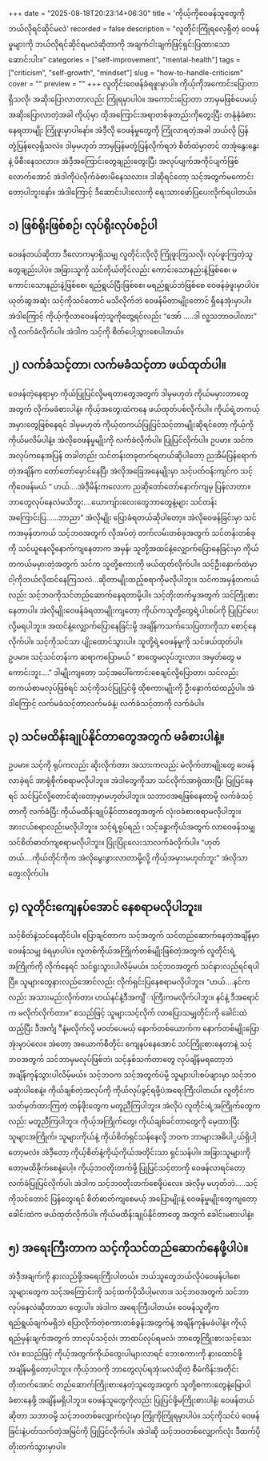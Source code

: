 +++
date = "2025-08-18T20:23:14+06:30"
title = 'ကိုယ့်ကိုဝေဖန်သူတွေကို ဘယ်လိုရင်ဆိုင်မလဲ'
recorded = false
description = "လူတိုင်းကြုံရလေ့ရှိတဲ့ ဝေဖန်မှုများကို ဘယ်လိုရင်ဆိုင်ရမလဲဆိုတာကို အချက်ငါးချက်ဖြင့်ရှင်းပြထားသော ဆောင်းပါး။"
categories = ["self-improvement", "mental-health"]
tags = ["criticism", "self-growth", "mindset"]
slug = "how-to-handle-criticism"
cover = ""
preview = ""
+++
လူတိုင်းဝေဖန်ခံရဖူးမှာပါ။ ကိုယ့်ကိုအကောင်းပြောတာရှိသလို၊ အဆိုးပြောလာတာလည်း ကြုံရမှာပါပဲ။ အကောင်းပြောတာ ဘာမှမဖြစ်ပေမယ့် အဆိုးပြောလာတဲ့အခါ ကိုယ့်မှာ ထိုအကြောင်းအရာတစ်ခုတည်းကိုတွေးပြီး တနုံနုံခံစားနေရတာမျိုး ကြုံဖူးမှာပါနော်။ အဲဒီ့လို ဝေဖန်မှုတွေကို ကြုံလာရတဲ့အခါ ဘယ်လို ပြန်တုံ့ပြန်လေ့ရှိသလဲ။ ဒါမှမဟုတ် ဘာမှပြန်မတုံ့ပြန်လိုက်ရဘဲ စိတ်ထဲမှာတင် တအုံနွေးနွေးနဲ့ ဖိစီးနေသလား။ အဲဒီ့အကြောင်းတွေချည်းတွေးပြီး အလုပ်ပျက်အကိုင်ပျက်ဖြစ်လောက်အောင် အဲဒါကိုပဲလိုက်ခံစားမိနေသလား။ ဒါဆိုရင်တော့ သင့်အတွက်မကောင်းတော့ပါဘူးနော်။ အဲဒါကြောင့် ဒီဆောင်းပါးလေးကို ရေးသားဖော်ပြပေးလိုက်ရပါတယ်။

## ၁) ဖြစ်ရိုးဖြစ်စဉ်၊ လုပ်ရိုးလုပ်စဉ်ပါ
ဝေဖန်တယ်ဆိုတာ ဒီလောကမှာရှိသမျှ လူတိုင်းလိုလို ကြုံဖူးကြသလို၊ လုပ်ဖူးကြတဲ့သူတွေချည်းပါပဲ။ အခြားသူကို သင်ကိုယ်တိုင်လည်း ကောင်းသောနည်းနဲ့ဖြစ်စေ၊ မကောင်းသောနည်းနဲ့ဖြစ်စေ၊ ရည်ရွယ်ပြီးဖြစ်စေ၊ မရည်ရွယ်ဘဲဖြစ်စေ ဝေဖန်ခဲ့ဖူးမှာပါပဲ။ ယုတ်ဆွအဆုံး သင့်ကိုသင်တောင် မသိလိုက်ဘဲ ဝေဖန်မိတာမျိုးတောင် ရှိနေအုံးမှာပါ။ အဲဒါကြောင့် ကိုယ့်ကိုလာဝေဖန်တဲ့သူကိုတွေ့ရင်လည်း “အော် …..ဒါ လူ့သဘာဝပါလား” လို့ လက်ခံလိုက်ပါ။ အဲဒါက သင့်ကို စိတ်ပေါ့သွားစေပါတယ်။

## ၂) လက်ခံသင့်တာ၊ လက်မခံသင့်တာ ဖယ်ထုတ်ပါ။
ဝေဖန်တဲ့နေရာမှာ ကိုယ်ပြုပြင်လို့မရတာတွေအတွက် ဒါမှမဟုတ် ကိုယ်မမှားတာတွေအတွက် လိုက်မခံစားပါနဲ့။ ကိုယ့်အတွေးထဲကနေ ဖယ်ထုတ်ပစ်လိုက်ပါ။ ကိုယ်ရဲ့တကယ့်အမှားတွေဖြစ်နေရင် ဒါမှမဟုတ် ကိုယ့်တကယ်ပြုပြင်သင့်တာမျိုးဆိုရင်တော့ ကိုယ့်ကိုကိုယ်မလိမ်ပါနဲ့။ အဲလိုဝေဖန်မှုမျိုးကို လက်ခံလိုက်ပါ။ ပြုပြင်လိုက်ပါ။ ဥပမာ။ သင်က အလုပ်ကနေအပြန် တခါတည်း သင်တန်းတခုတက်ရတယ်ဆိုပါတော့ ညအိမ်ပြန်ရောက်တဲ့အချိန်က တော်တော်မှောင်နေပြီ၊ အဲလိုအခြေအနေမျိုးမှာ သင့်ပတ်ဝန်းကျင်က သင့်ကိုဝေဖန်မယ် “ ဟယ်….အဲဒီ့မိန်းကလေးက ညဆိုတော်တော်နောက်ကျမှ ပြန်လာတာ။ ဘာတွေလုပ်နေလဲမသိဘူး….ယောကျ်ားလေးတွေဘာတွေနဲ့များ သင်တန်းအကြောင်းပြ……ဘာညာ” အဲလိုမျိုး ပြောခံရတယ်ဆိုပါတော့။ အဲလိုဝေဖန်ခြင်းမှာ သင်ကအမှန်တကယ် သင့်ဘဝအတွက် လိုအပ်တဲ့ တက်လမ်းတစ်ခုအတွက် သင်တန်းတစ်ခုကို သင်ယူနေလို့နောက်ကျနေတာက အမှန်၊ သူတို့အထင်နဲ့လျှောက်ပြောနေခြင်းမှာ ကိုယ်တကယ်မမှားတဲ့အတွက် သင်က သူတို့စကားကို ဖယ်ထုတ်လိုက်ပါ။ သင့်ဦးနှောက်ထဲမှာ ငါ့ကိုဘယ်လိုထင်နေကြသလဲ…ဆိုတာမျိုးထည့်စရာကိုမလိုပါဘူး။ သင်ကအမှန်တကယ်လည်း သင့်ဘဝကိုသင်တည်ဆောက်နေရတာမို့ပါ။ သင့်တိုးတက်မှုအတွက် သင်ကြိုးစားနေတာပါ။ အဲလိုမျိုးဝေဖန်ခံရတာမျိုးကျတော့ ကိုယ်ကသူတို့တွေရဲ့ပါးစပ်ကို ပြုပြင်ပေးလို့မရပါဘူး။ အထင်နဲ့လျှောက်ပြောနေခြင်းမို့ အချိန်ကသက်သေပြတာကိုသာ စောင့်နေလိုက်ပါ။ သင့်ကိုသင်သာ ပျိုးထောင်သွားပါ။ သူတို့ရဲ့ဝေဖန်မှုကို သင်ဖယ်ထုတ်ပါ။
ဥပမာ။ သင့်သင်တန်းက ဆရာကပြောမယ် “ စာတွေမလုပ်ဘူးလား၊ အမှတ်တွေ မကောင်းဘူး….” ဒါမျိုးကျတော့ သင့်အပေါ်ကောင်းစေချင်လို့ပြောတာ၊ သင်လည်း တကယ်စာမလုပ်ဖြစ်ရင် သင့်ကိုသင်ပြုပြင်ဖို့ ထိုစကားမျိုးကို ဦးနှောက်ထဲထည့်ပါ။
အဲဒါကြောင့် လက်မခံသင့်တာလက်မခံနဲ့၊ လက်ခံသင့်တာကို လက်ခံပါ။

## ၃) သင်မထိန်းချုပ်နိုင်တာတွေအတွက် မခံစားပါနဲ့။
ဥပမာ။ သင့်ကို ရုပ်ကလည်း ဆိုးလိုက်တာ၊ အသားကလည်း မဲလိုက်တာမျိုးတွေ ဝေဖန်လာခဲ့ရင် အာရုံစိုက်စရာမလိုပါဘူး။ အဲဒါတွေကိုသာ သင်လိုက်အာရုံထားပြီး ပြုပြင်နေရင် သင်ပြင်လို့တောင်ဆုံးတော့မှာမဟုတ်ပါဘူး။ သဘာဝအရဖြစ်နေတာမို့ လက်ခံသင့်တာကို လက်ခံပြီး ကိုယ်မထိန်းချုပ်နိုင်တာတွေအတွက် လုံးဝခံစားစရာမလိုပါဘူး။ အားငယ်စရာလည်းမလိုပါဘူး။ သင့်ရဲ့ရုပ်ရည် ၊ သင့်ခန္ဓာကိုယ်အတွက် လာဝေဖန်သမျှ သင်စိတ်ဓာတ်ကျစရာမလိုပါဘူး။ ပြုံးပြုံးလေးသာလက်ခံလိုက်ပါ။ “ဟုတ်တယ်….ကိုယ်တိုင်ကိုက အဲလိုမွေးဖွားလာတာမို့လို့ ကိုယ့်အမှားမဟုတ်ဘူး” အဲလိုသာတွေးလိုက်ပါ။

## ၄) လူတိုင်းကျေနပ်အောင် နေစရာမလိုပါဘူး။
သင့်စိတ်နဲ့သင်နေထိုင်ပါ။ ပြောချင်တာက သင့်အတွက် သင်တည်ဆောက်နေတဲ့အချိန်မှာ ဝေဖန်သမျှ ခံရမှာပါပဲ။ လူတစ်ကိုယ်အကြိုက်တစ်မျိုးဖြစ်တဲ့အတွက် လူတိုင်းရဲ့အကြိုက်ကို လိုက်နေရင် သင်ရူးသွားပါလိမ့်မယ်။ သင့်ဘဝအတွက် သင်နားလည်ရင်ရပါပြီ။ သူများတွေနားလည်အောင်လည်း လိုက်ရှင်းပြနေစရာမလိုပါဘူး။ “ဟယ်….နင်ကလည်း အသားမည်းလိုက်တာ၊ ဟယ်နင်နဲ့ဒီအကျီ ၤကြီးကမလိုက်ပါဘူး။ နင်နဲ့ ဒီအရောင်က မလိုက်လိုက်တာ။” စသည်ဖြင့် သူများသင့်လိုက် လာပြောသမျှတိုင်းကို ခေါင်းထဲထည့်ပြီး ဒီအင်္ကျ ီနဲ့မလိုက်လို့ မဝတ်ပေမယ့် နောက်တစ်ယောက်က နောက်တစ်မျိုးပြောအုံးမှာပဲလေ။ အဲတော့ အယောက်စီတိုင်း ကျေနပ်နေအောင် သင်ကြိုးစားနေတာနဲ့ သင့်ဘဝအတွက် သင်ဘာမှမလုပ်ဖြစ်ဘဲ၊ သင့်နှစ်သက်တာတွေ လုပ်ချိန်မရတော့ဘဲ အချိန်ကုန်သွားပါလိမ့်မယ်။ သင့်ဘဝက သင့်အတွက်ပဲမို့ သူများပါးစပ်ဖျားမှာ သင့်ဘဝမဆုံးပါစေနဲ့။
ကိုယ်ချစ်တဲ့အလုပ်ကို ကိုယ်လုပ်ခွင့်ရဖို့ပဲအရေးကြီးပါတယ်။ လူတိုင်းက သတ်မှတ်ထားကြတဲ့ တန်ဖိုးတွေက မတူညီကြပါဘူး။ အဲလိုပဲ လူတိုင်းရဲ့အကြိုက်တွေကလည်း မတူညီကြပါဘူး။ ကိုယ့်အကြိုက်တွေ၊ ကိုယ်ချစ်ခင်တာတွေကို မေ့ထားပြီး သူများအကြိုက်၊ သူများကိုယ်နဲ့ ကိုယ်စိတ်ရှင်သန်နေလို့ ဘဝက ဘာများအဓိပါ္ပယ်ရှိပါ့တော့မလဲ။ အဲဒီ့တော့ ကိုယ့်စိတ်နဲ့ကိုယ့်ကိုယ်အတိုင်းသာ ရှင်သန်ပါ။ အခြားသူများကိုတော့မထိခိုက်စေနဲ့ပေါ့။ ကိုယ့်ဘဝတိုးတက်ဖို့ ပြုပြင်သင့်တာကို ဝေဖန်လာရင်တော့ လက်ခံပြုပြင်လိုက်ပါ၊ အဲဒါက သင့်ဘဝတိုးတက်စေဖို့ပဲလေ။ အဲလိုမှ မဟုတ်ဘဲ…..သင့်ကိုသင်တောင် ပြန်တွေးရင် စိတ်ဓာတ်ကျစေမယ့် အပြောမျိုးနဲ့ ဝေဖန်မှုမျိုးတွေကျတော့ ခေါင်းထဲက ဖယ်ထုတ်လိုက်ပါ။ ကိုယ်မထိန်းချုပ်နိုင်တာတွေ အတွက် ခေါင်းမစားပါနဲ့။

## ၅) အရေးကြီးတာက သင့်ကိုသင်တည်ဆောက်နေဖို့ပါပဲ။
အဲဒီ့အချက်ကို နားလည်ဖို့အရေးကြီးပါတယ်။ ဘယ်သူတွေဘယ်လိုပဲဝေဖန်ပါစေ၊ သူများတွေက သင့်အကြောင်းကို သင့်ထက်ပိုသိပါ့မလား။ သင့်ဘဝအတွက် သင်ဘာလုပ်နေလဲဆိုတာသာ တွေးပါ။ အဲဒါက အရေးကြီးပါတယ်။ ဝေဖန်သူတို့က ရည်ရွယ်ချက်မရှိဘဲ ပြောလိုက်တဲ့စကားတစ်ခွန်းအတွက်နဲ့ အချိန်ကုန်မခံပါနဲ့။ ကိုယ့်ရည်မှန်းချက်အတွက် ဘာလုပ်သင့်လဲ၊ ဘာထပ်လုပ်ရမလဲ၊ ဘာတွေကြိုးစားသင့်သေးလဲ။ စသည်ဖြင့် ကိုယ့်အတွက်ကိုယ်တွေးပါများလာရင် ဘေးစကားကို နားထောင်ဖို့ အချိန်မရှိတော့ပါဘူး။ ကိုယ့်ဘဝကို ဘာတွေလုပ်ရအုံးမလဲဆိုတဲ့ စီမံကိန်းအတိုင်း တိုးတက်အောင် တည်ဆောက်ကြိုးစားနေတဲ့သူတွေအတွက် သူတို့စကားတွေနဲ့မြောပါခံစားနေဖို့ အချိန်မရှိပါဘူး။
ဝေဖန်သူတွေကိုလည်း ပြုပြင်ဖို့မကြိုးစားပါနဲ့၊ ဝေဖန်တယ်ဆိုတာ သဘာဝမို့ သင့်ဘဝတစ်လျှောက်လုံးမှာ ကြုံကိုကြုံရမှာပါပဲ။ သင့်ကိုသင်ပဲ ဝေဖန်ခြင်းနဲ့ပတ်သက်တဲ့အမြင်ကို ပြုပြင်လိုက်ပါ။ အဲဒါဆို သင့်ဘဝတစ်လျှောက်လုံး ဒီထက်ပို တိုးတက်သွားမှာပါ။ 